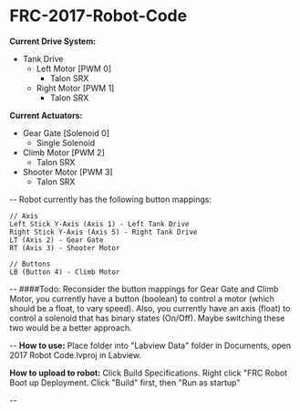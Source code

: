# FRC-2017-Robot-Code

**Current Drive System:** 
* Tank Drive 
  * Left Motor [PWM 0]
    * Talon SRX
  * Right Motor [PWM 1]
    * Talon SRX

**Current Actuators:**
* Gear Gate [Solenoid 0]
  * Single Solenoid
* Climb Motor [PWM 2]
  * Talon SRX
* Shooter Motor [PWM 3]
  * Talon SRX


--
Robot currently has the following button mappings:
```
// Axis
Left Stick Y-Axis (Axis 1) - Left Tank Drive
Right Stick Y-Axis (Axis 5) - Right Tank Drive
LT (Axis 2) - Gear Gate
RT (Axis 3) - Shooter Motor

// Buttons
LB (Button 4) - Climb Motor
```
--
####Todo: 
Reconsider the button mappings for Gear Gate and Climb Motor, you currently have a button (boolean) to control a motor (which should be a float, to vary speed). Also, you currently have an axis (float) to control a solenoid that has binary states (On/Off). Maybe switching these two would be a better approach.

--
**How to use:** Place folder into "Labview Data" folder in Documents, open 2017 Robot Code.lvproj in Labview.

**How to upload to robot:** Click Build Specifications. Right click "FRC Robot Boot up Deployment. Click "Build" first, then "Run as startup"

--